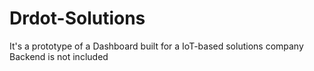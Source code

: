 # Drdot-Solutions
It's a prototype of a Dashboard built for a IoT-based solutions company
Backend is not included
